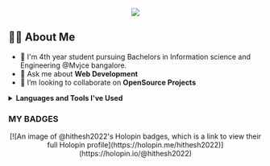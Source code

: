 

<p align="center">
<a>
    <a href="https://www.linkedin.com/in/hithesh-kp-200423213/">
        <img src="https://img.shields.io/badge/%20-Hithesh-black?color=14171A&labelColor=0e76a8&logo=linkedin&logoColor=ffffff" />
  </a>
 
</p>

## 🙋‍♂️ About Me
- 🏫 I'm 4th year student pursuing Bachelors in Information science and  Engineering @Mvjce bangalore.
- 💬 Ask me about **Web Development**
- 👯 I’m looking to collaborate on **OpenSource Projects**

<details><summary><b>Languages and Tools I've Used</b></summary>
<br>
<p align="center">
  <img src="https://skillicons.dev/icons?i=html,css,js,nodejs,react,mongodb,express,bootstrap,git,github,vscode,flask,python,jquery&perline=7" />
</p>
<br><br>

</details>
<h3>MY BADGES</h3>
<p align="center">
    [![An image of @hithesh2022's Holopin badges, which is a link to view their full Holopin profile](https://holopin.me/hithesh2022)](https://holopin.io/@hithesh2022)
</p>
